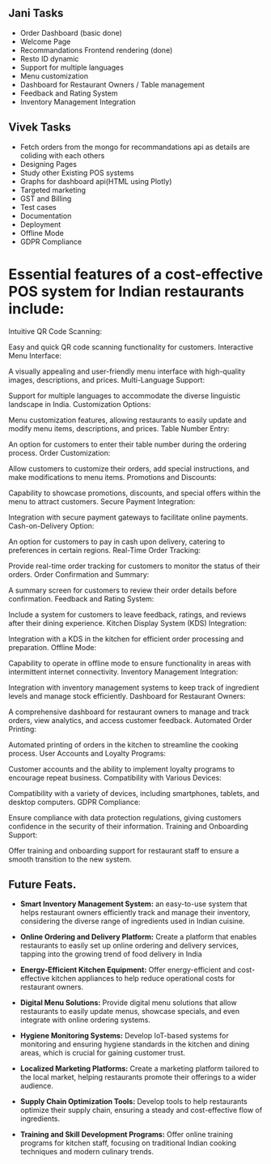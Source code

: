 ## Jani Tasks
  - Order Dashboard (basic done)
  - Welcome Page
  - Recommandations Frontend rendering (done)
  - Resto ID dynamic
  - Support for multiple languages
  - Menu customization
  - Dashboard for Restaurant Owners / Table management
  - Feedback and Rating System
  - Inventory Management Integration

## Vivek Tasks
  - Fetch orders from the mongo for recommandations api as details are coliding with each others
  - Designing Pages
  - Study other Existing POS systems
  - Graphs for dashboard api(HTML using Plotly)
  - Targeted marketing
  - GST and Billing
  - Test cases
  - Documentation
  - Deployment
  - Offline Mode
  - GDPR Compliance

# Essential features of a cost-effective POS system for Indian restaurants include:

Intuitive QR Code Scanning:

Easy and quick QR code scanning functionality for customers.
Interactive Menu Interface:

A visually appealing and user-friendly menu interface with high-quality images, descriptions, and prices.
Multi-Language Support:

Support for multiple languages to accommodate the diverse linguistic landscape in India.
Customization Options:

Menu customization features, allowing restaurants to easily update and modify menu items, descriptions, and prices.
Table Number Entry:

An option for customers to enter their table number during the ordering process.
Order Customization:

Allow customers to customize their orders, add special instructions, and make modifications to menu items.
Promotions and Discounts:

Capability to showcase promotions, discounts, and special offers within the menu to attract customers.
Secure Payment Integration:

Integration with secure payment gateways to facilitate online payments.
Cash-on-Delivery Option:

An option for customers to pay in cash upon delivery, catering to preferences in certain regions.
Real-Time Order Tracking:

Provide real-time order tracking for customers to monitor the status of their orders.
Order Confirmation and Summary:

A summary screen for customers to review their order details before confirmation.
Feedback and Rating System:

Include a system for customers to leave feedback, ratings, and reviews after their dining experience.
Kitchen Display System (KDS) Integration:

Integration with a KDS in the kitchen for efficient order processing and preparation.
Offline Mode:

Capability to operate in offline mode to ensure functionality in areas with intermittent internet connectivity.
Inventory Management Integration:

Integration with inventory management systems to keep track of ingredient levels and manage stock efficiently.
Dashboard for Restaurant Owners:

A comprehensive dashboard for restaurant owners to manage and track orders, view analytics, and access customer feedback.
Automated Order Printing:

Automated printing of orders in the kitchen to streamline the cooking process.
User Accounts and Loyalty Programs:

Customer accounts and the ability to implement loyalty programs to encourage repeat business.
Compatibility with Various Devices:

Compatibility with a variety of devices, including smartphones, tablets, and desktop computers.
GDPR Compliance:

Ensure compliance with data protection regulations, giving customers confidence in the security of their information.
Training and Onboarding Support:

Offer training and onboarding support for restaurant staff to ensure a smooth transition to the new system.

## Future Feats.

 - **Smart Inventory Management System:** an easy-to-use system that helps restaurant owners efficiently track and manage their inventory, considering the diverse range of ingredients used in Indian cuisine.

 - **Online Ordering and Delivery Platform:** Create a platform that enables restaurants to easily set up online ordering and delivery services, tapping into the growing trend of food delivery in India
 
 - **Energy-Efficient Kitchen Equipment:** Offer energy-efficient and cost-effective kitchen appliances to help reduce operational costs for restaurant owners.

 - **Digital Menu Solutions:** Provide digital menu solutions that allow restaurants to easily update menus, showcase specials, and even integrate with online ordering systems.

 - **Hygiene Monitoring Systems:** Develop IoT-based systems for monitoring and ensuring hygiene standards in the kitchen and dining areas, which is crucial for gaining customer trust.

 - **Localized Marketing Platforms:** Create a marketing platform tailored to the local market, helping restaurants promote their offerings to a wider audience.

 - **Supply Chain Optimization Tools:** Develop tools to help restaurants optimize their supply chain, ensuring a steady and cost-effective flow of ingredients.

 - **Training and Skill Development Programs:** Offer online training programs for kitchen staff, focusing on traditional Indian cooking techniques and modern culinary trends.